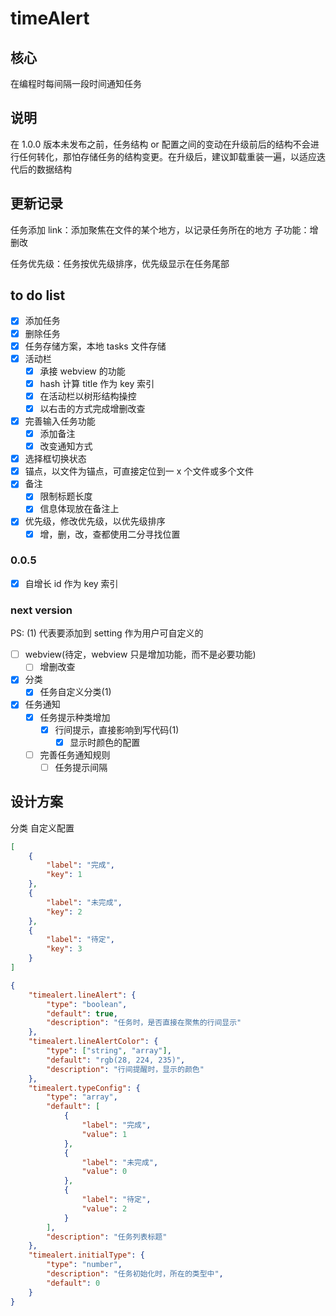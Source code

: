 # timeAlert

## 核心

在编程时每间隔一段时间通知任务

## 说明

在 1.0.0 版本未发布之前，任务结构 or 配置之间的变动在升级前后的结构不会进行任何转化，那怕存储任务的结构变更。在升级后，建议卸载重装一遍，以适应迭代后的数据结构

## 更新记录

任务添加 link：添加聚焦在文件的某个地方，以记录任务所在的地方
子功能：增删改

任务优先级：任务按优先级排序，优先级显示在任务尾部

## to do list

-   [x] 添加任务
-   [x] 删除任务
-   [x] 任务存储方案，本地 tasks 文件存储
-   [x] 活动栏
    -   [x] 承接 webview 的功能
    -   [x] hash 计算 title 作为 key 索引
    -   [x] 在活动栏以树形结构操控
    -   [x] 以右击的方式完成增删改查
-   [x] 完善输入任务功能
    -   [x] 添加备注
    -   [x] 改变通知方式
-   [x] 选择框切换状态
-   [x] 锚点，以文件为锚点，可直接定位到一 x 个文件或多个文件
-   [x] 备注
    -   [x] 限制标题长度
    -   [x] 信息体现放在备注上
-   [x] 优先级，修改优先级，以优先级排序
    -   [x] 增，删，改，查都使用二分寻找位置

### 0.0.5

-   [x] 自增长 id 作为 key 索引

### next version

PS: (1) 代表要添加到 setting 作为用户可自定义的

-   [ ] webview(待定，webview 只是增加功能，而不是必要功能)
    -   [ ] 增删改查
-   [x] 分类
    -   [x] 任务自定义分类(1)
-   [x] 任务通知
    -   [x] 任务提示种类增加
        -   [x] 行间提示，直接影响到写代码(1)
            -   [x] 显示时颜色的配置
    -   [ ] 完善任务通知规则
        -   [ ] 任务提示间隔

## 设计方案

分类
自定义配置

```json
[
    {
        "label": "完成",
        "key": 1
    },
    {
        "label": "未完成",
        "key": 2
    },
    {
        "label": "待定",
        "key": 3
    }
]
```

```json
{
    "timealert.lineAlert": {
        "type": "boolean",
        "default": true,
        "description": "任务时，是否直接在聚焦的行间显示"
    },
    "timealert.lineAlertColor": {
        "type": ["string", "array"],
        "default": "rgb(28, 224, 235)",
        "description": "行间提醒时，显示的颜色"
    },
    "timealert.typeConfig": {
        "type": "array",
        "default": [
            {
                "label": "完成",
                "value": 1
            },
            {
                "label": "未完成",
                "value": 0
            },
            {
                "label": "待定",
                "value": 2
            }
        ],
        "description": "任务列表标题"
    },
    "timealert.initialType": {
        "type": "number",
        "description": "任务初始化时，所在的类型中",
        "default": 0
    }
}
```

